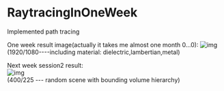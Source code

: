 # RaytracingInOneWeek
Implemented  path tracing

One week result image(actually it takes me almost one month 0...0):
![img](https://github.com/Kuwaaaa/RaytracingInOneWeek/blob/main/image/image.jpg)
(1920/1080----including material: dielectric,lambertian,metal)

Next week session2 result:  
![img](https://github.com/Kuwaaaa/RaytracingInOneWeek/blob/main/image/next_week_session2.jpg)  
(400/225 --- random scene with bounding volume hierarchy)
